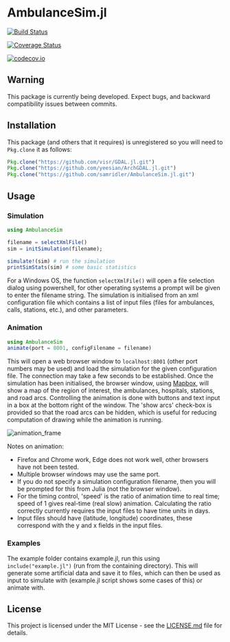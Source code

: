 # AmbulanceSim.jl

[![Build Status](https://travis-ci.org/samridler/AmbulanceSim.jl.svg?branch=master)](https://travis-ci.org/samridler/AmbulanceSim.jl)

[![Coverage Status](https://coveralls.io/repos/samridler/AmbulanceSim.jl/badge.svg?branch=master&service=github)](https://coveralls.io/github/samridler/AmbulanceSim.jl?branch=master)

[![codecov.io](http://codecov.io/github/samridler/AmbulanceSim.jl/coverage.svg?branch=master)](http://codecov.io/github/samridler/AmbulanceSim.jl?branch=master)

## Warning
This package is currently being developed.
Expect bugs, and backward compatibility issues between commits.

## Installation
This package (and others that it requires) is unregistered so you will need to `Pkg.clone` it as follows:
```julia
Pkg.clone("https://github.com/visr/GDAL.jl.git")
Pkg.clone("https://github.com/yeesian/ArchGDAL.jl.git")
Pkg.clone("https://github.com/samridler/AmbulanceSim.jl.git")
```

## Usage

### Simulation
```julia
using AmbulanceSim

filename = selectXmlFile()
sim = initSimulation(filename);

simulate!(sim) # run the simulation
printSimStats(sim) # some basic statistics
```
For a Windows OS, the function `selectXmlFile()` will open a file selection dialog using powershell, for other operating systems a prompt will be given to enter the filename string.
The simulation is initialised from an xml configuration file which contains a list of input files (files for ambulances, calls, stations, etc.), and other parameters.

### Animation
```julia
using AmbulanceSim
animate(port = 8001, configFilename = filename)
```
This will open a web browser window to `localhost:8001` (other port numbers may be used) and load the simulation for the given configuration file.
The connection may take a few seconds to be established.
Once the simulation has been initialised, the browser window, using [Mapbox](https://www.mapbox.com/), will show a map of the region of interest, the ambulances, hospitals, stations, and road arcs.
Controlling the animation is done with buttons and text input in a box at the bottom right of the window.
The 'show arcs' check-box is provided so that the road arcs can be hidden, which is useful for reducing computation of drawing while the animation is running.

![animation_frame](https://i.imgur.com/qZuS5NZ.png)

Notes on animation:

- Firefox and Chrome work, Edge does not work well, other browsers have not been tested.
- Multiple browser windows may use the same port.
- If you do not specify a simulation configuration filename, then you will be prompted for this from Julia (not the browser window).
- For the timing control, 'speed' is the ratio of animation time to real time; speed of 1 gives real-time (real slow) animation. Calculating the ratio correctly currently requires the input files to have time units in days.
- Input files should have (latitude, longitude) coordinates, these correspond with the y and x fields in the input files.

### Examples

The example folder contains example.jl, run this using `include("example.jl")` (run from the containing directory). This will generate some artificial data and save it to files, which can then be used as input to simulate with (example.jl script shows some cases of this) or animate with.

## License
This project is licensed under the MIT License - see the [LICENSE.md](LICENSE.md) file for details.
